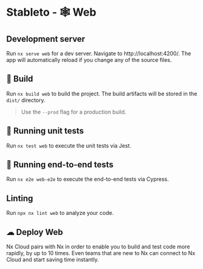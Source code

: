 
# Stableto - 🕸️ Web

## Development server

Run `nx serve web` for a dev server. Navigate to http://localhost:4200/. The app will automatically reload if you change any of the source files.

## 👷 Build

Run `nx build web` to build the project. The build artifacts will be stored in the `dist/` directory. 

>Use the `--prod` flag for a production build.

## 🧪 Running unit tests

Run `nx test web` to execute the unit tests via Jest.

## 🧩 Running end-to-end tests

Run `nx e2e web-e2e` to execute the end-to-end tests via Cypress.

##  Linting
Run `npx nx lint web` to analyze your code.

## ☁ Deploy Web

Nx Cloud pairs with Nx in order to enable you to build and test code more rapidly, by up to 10 times. Even teams that are new to Nx can connect to Nx Cloud and start saving time instantly.
